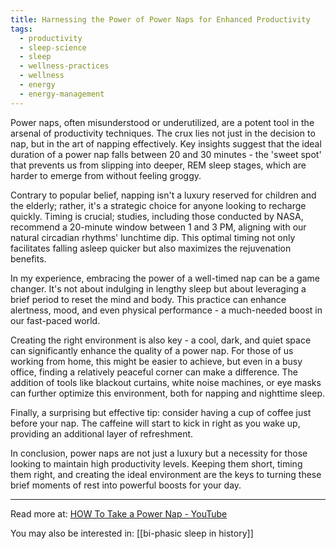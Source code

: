 ```yaml
---
title: Harnessing the Power of Power Naps for Enhanced Productivity
tags:
  - productivity
  - sleep-science
  - sleep
  - wellness-practices
  - wellness
  - energy
  - energy-management
---
```

Power naps, often misunderstood or underutilized, are a potent tool in the arsenal of productivity techniques. The crux lies not just in the decision to nap, but in the art of napping effectively. Key insights suggest that the ideal duration of a power nap falls between 20 and 30 minutes - the 'sweet spot' that prevents us from slipping into deeper, REM sleep stages, which are harder to emerge from without feeling groggy.

Contrary to popular belief, napping isn't a luxury reserved for children and the elderly; rather, it's a strategic choice for anyone looking to recharge quickly. Timing is crucial; studies, including those conducted by NASA, recommend a 20-minute window between 1 and 3 PM, aligning with our natural circadian rhythms' lunchtime dip. This optimal timing not only facilitates falling asleep quicker but also maximizes the rejuvenation benefits.

In my experience, embracing the power of a well-timed nap can be a game changer. It's not about indulging in lengthy sleep but about leveraging a brief period to reset the mind and body. This practice can enhance alertness, mood, and even physical performance - a much-needed boost in our fast-paced world.

Creating the right environment is also key - a cool, dark, and quiet space can significantly enhance the quality of a power nap. For those of us working from home, this might be easier to achieve, but even in a busy office, finding a relatively peaceful corner can make a difference. The addition of tools like blackout curtains, white noise machines, or eye masks can further optimize this environment, both for napping and nighttime sleep.

Finally, a surprising but effective tip: consider having a cup of coffee just before your nap. The caffeine will start to kick in right as you wake up, providing an additional layer of refreshment.

In conclusion, power naps are not just a luxury but a necessity for those looking to maintain high productivity levels. Keeping them short, timing them right, and creating the ideal environment are the keys to turning these brief moments of rest into powerful boosts for your day.

----

Read more at: [HOW To Take a Power Nap - YouTube](https://www.youtube.com/watch?v=FPGPo_5NBUs)

You may also be interested in: [[bi-phasic sleep in history]]